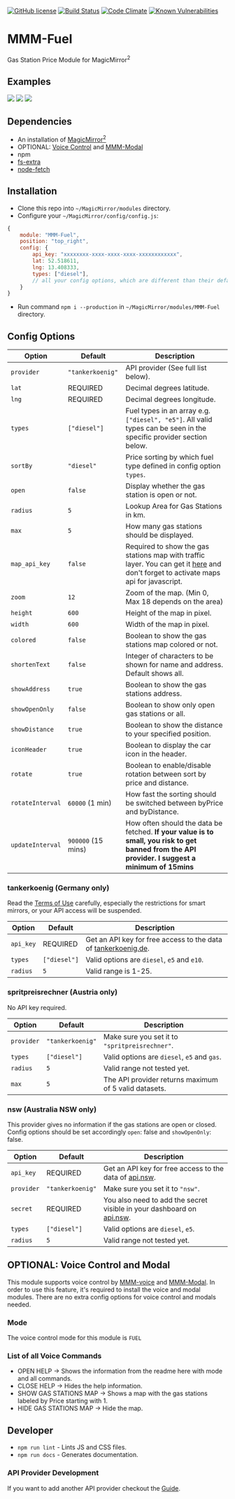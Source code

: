 [![GitHub license](https://img.shields.io/badge/license-MIT-blue.svg?style=flat)](https://raw.githubusercontent.com/fewieden/MMM-Fuel/master/LICENSE) [![Build Status](https://travis-ci.org/fewieden/MMM-Fuel.svg?branch=master)](https://travis-ci.org/fewieden/MMM-Fuel) [![Code Climate](https://codeclimate.com/github/fewieden/MMM-Fuel/badges/gpa.svg?style=flat)](https://codeclimate.com/github/fewieden/MMM-Fuel) [![Known Vulnerabilities](https://snyk.io/test/github/fewieden/mmm-fuel/badge.svg)](https://snyk.io/test/github/fewieden/mmm-fuel)

# MMM-Fuel

Gas Station Price Module for MagicMirror<sup>2</sup>

## Examples

![](.github/example.jpg) ![](.github/example2.jpg) ![](.github/example3.png)

## Dependencies

* An installation of [MagicMirror<sup>2</sup>](https://github.com/MichMich/MagicMirror)
* OPTIONAL: [Voice Control](https://github.com/fewieden/MMM-voice) and [MMM-Modal](https://github.com/fewieden/MMM-Modal)
* npm
* [fs-extra](https://www.npmjs.com/package/fs-extra)
* [node-fetch](https://www.npmjs.com/package/node-fetch)

## Installation

* Clone this repo into `~/MagicMirror/modules` directory.
* Configure your `~/MagicMirror/config/config.js`:

```js
{
    module: "MMM-Fuel",
    position: "top_right",
    config: {
        api_key: "xxxxxxxx-xxxx-xxxx-xxxx-xxxxxxxxxxxx",
        lat: 52.518611,
        lng: 13.408333,
        types: ["diesel"],
        // all your config options, which are different than their default values
    }
}
```

* Run command `npm i --production` in `~/MagicMirror/modules/MMM-Fuel` directory.

## Config Options

| **Option** | **Default** | **Description** |
| --- | --- | --- |
| `provider` | `"tankerkoenig"` | API provider (See full list below). |
| `lat` | REQUIRED | Decimal degrees latitude. |
| `lng` | REQUIRED | Decimal degrees longitude. |
| `types` | `["diesel"]` | Fuel types in an array e.g. `["diesel", "e5"]`. All valid types can be seen in the specific provider section below. |
| `sortBy` | `"diesel"` | Price sorting by which fuel type defined in config option `types`. |
| `open` | `false` | Display whether the gas station is open or not. |
| `radius` | `5` | Lookup Area for Gas Stations in km. |
| `max` | `5` | How many gas stations should be displayed. |
| `map_api_key` | `false` | Required to show the gas stations map with traffic layer. You can get it [here](https://console.developers.google.com/) and don't forget to activate maps api for javascript. |
| `zoom` | `12` | Zoom of the map. (Min 0, Max 18 depends on the area) |
| `height` | `600` | Height of the map in pixel. |
| `width` | `600` | Width of the map in pixel. |
| `colored` | `false` | Boolean to show the gas stations map colored or not. |
| `shortenText` | `false` | Integer of characters to be shown for name and address. Default shows all. |
| `showAddress` | `true` | Boolean to show the gas stations address. |
| `showOpenOnly` | `false` | Boolean to show only open gas stations or all. |
| `showDistance` | `true` | Boolean to show the distance to your specified position. |
| `iconHeader` | `true` | Boolean to display the car icon in the header. |
| `rotate` | `true` | Boolean to enable/disable rotation between sort by price and distance. |
| `rotateInterval` | `60000` (1 min) | How fast the sorting should be switched between byPrice and byDistance. |
| `updateInterval` | `900000` (15 mins) | How often should the data be fetched. **If your value is to small, you risk to get banned from the API provider. I suggest a minimum of 15mins** |

### tankerkoenig (Germany only)

Read the [Terms of Use](https://creativecommons.tankerkoenig.de/#usage) carefully, especially the restrictions for smart mirrors,
or your API access will be suspended.

| **Option** | **Default** | **Description** |
| --- | --- | --- |
| `api_key` | REQUIRED | Get an API key for free access to the data of [tankerkoenig.de](https://creativecommons.tankerkoenig.de/#register). |
| `types` | `["diesel"]` | Valid options are `diesel`, `e5` and `e10`. |
| `radius` | `5` | Valid range is 1-25. |

### spritpreisrechner (Austria only)

No API key required.

| **Option** | **Default** | **Description** |
| --- | --- | --- |
| `provider` | `"tankerkoenig"` | Make sure you set it to `"spritpreisrechner"`. |
| `types` | `["diesel"]` | Valid options are `diesel`, `e5` and `gas`. |
| `radius` | `5` | Valid range not tested yet. |
| `max` | `5` | The API provider returns maximum of 5 valid datasets. |

### nsw (Australia NSW only)

This provider gives no information if the gas stations are open or closed.
Config options should be set accordingly `open`: false and `showOpenOnly`: false.

| **Option** | **Default** | **Description** |
| --- | --- | --- |
| `api_key` | REQUIRED | Get an API key for free access to the data of [api.nsw](https://api.nsw.gov.au/). |
| `provider` | `"tankerkoenig"` | Make sure you set it to `"nsw"`. |
| `secret` | REQUIRED | You also need to add the secret visible in your dashboard on [api.nsw](https://api.nsw.gov.au/). |
| `types` | `["diesel"]` | Valid options are `diesel`, `e5`. |
| `radius` | `5` | Valid range not tested yet. |

## OPTIONAL: Voice Control and Modal

This module supports voice control by [MMM-voice](https://github.com/fewieden/MMM-voice) and [MMM-Modal](https://github.com/fewieden/MMM-Modal).
In order to use this feature, it's required to install the voice and modal modules. There are no extra config options for voice control and modals needed.

### Mode

The voice control mode for this module is `FUEL`

### List of all Voice Commands

* OPEN HELP -> Shows the information from the readme here with mode and all commands.
* CLOSE HELP -> Hides the help information.
* SHOW GAS STATIONS MAP -> Shows a map with the gas stations labeled by Price starting with 1.
* HIDE GAS STATIONS MAP -> Hide the map.

## Developer

* `npm run lint` - Lints JS and CSS files.
* `npm run docs` - Generates documentation.

### API Provider Development

If you want to add another API provider checkout the [Guide](apis).
